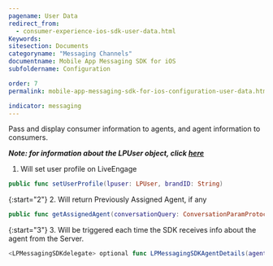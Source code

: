 ```yaml
---
pagename: User Data
redirect_from:
  - consumer-experience-ios-sdk-user-data.html
Keywords:
sitesection: Documents
categoryname: "Messaging Channels"
documentname: Mobile App Messaging SDK for iOS
subfoldername: Configuration

order: 7
permalink: mobile-app-messaging-sdk-for-ios-configuration-user-data.html

indicator: messaging
---
```


Pass and display consumer information to agents, and agent information to consumers.

_**Note: for information about the LPUser object, click [here](consumer-experience-ios-sdk-interfacedefinitions.html#lpuser)**_

1. Will set user profile on LiveEngage

```swift
public func setUserProfile(lpuser: LPUser, brandID: String)
```

{:start="2"}
2. Will return Previously Assigned Agent, if any

```swift
public func getAssignedAgent(conversationQuery: ConversationParamProtocol) -> LPUser?
```

{:start="3"}
3. Will be triggered each time the SDK receives info about the agent from the Server.

```swift
<LPMessagingSDKdelegate> optional func LPMessagingSDKAgentDetails(agent: LPUser?)
```
